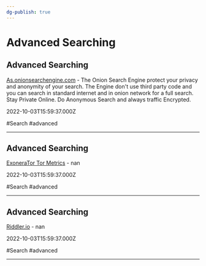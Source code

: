 ```yaml
---
dg-publish: true
---
```


# Advanced Searching

## Advanced Searching

[As.onionsearchengine.com](https://as.onionsearchengine.com) - The Onion Search Engine protect your privacy and anonymity of your search. The Engine don't use third party code and you can search in standard internet and in onion network for a full search. Stay Private Online. Do Anonymous Search and always traffic Encrypted.

2022-10-03T15:59:37.000Z

#Search #advanced

---

## Advanced Searching

[ExoneraTor Tor Metrics](https://metrics.torproject.org/exonerator.html) - nan

2022-10-03T15:59:37.000Z

#Search #advanced

---

## Advanced Searching

[Riddler.io](https://riddler.io) - nan

2022-10-03T15:59:37.000Z

#Search #advanced

---
